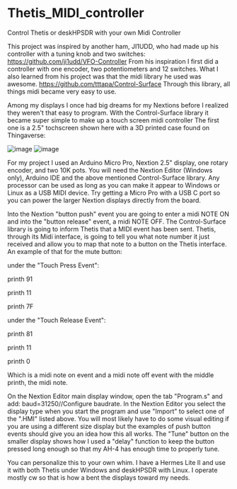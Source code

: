 # Thetis_MIDI_controller
Control Thetis or deskHPSDR with your own Midi Controller

This project was inspired by another ham, JI1UDD, who had made up his controller with a tuning knob and two switches:
https://github.com/ji1udd/VFO-Controller
From his inspiration I first did a controller with one encoder, two potentiometers and 12 switches. 
What I also learned from his project was that the midi library he used was awesome. https://github.com/tttapa/Control-Surface
Through this library, all things midi became very easy to use.

Among my displays I once had big dreams for my Nextions before I realized they weren't that easy to program. With the Control-Surface library it became super simple to make up a touch screen midi controller
The first one is a 2.5" tochscreen shown here with a 3D printed case found on Thingaverse:

![image](https://github.com/user-attachments/assets/633e06d2-1708-4142-8cc8-09cb2b221b51)
![image](https://github.com/user-attachments/assets/7d6dc8c3-49a5-467d-95a8-bd4e4d9854d2)

For my project I used an Arduino Micro Pro, Nextion 2.5" display, one rotary encoder, and two 10K pots.
You will need the Nextion Editor (Windows only), Arduino IDE and the above mentioned Control-Surface library.
Any processor can be used as long as you can make it appear to Windows or Linux as a USB MIDI device. Try getting a Micro Pro with a USB C port so you can power the larger Nextion displays directly from the board.

Into the Nextion "button push" event you are going to enter a midi NOTE ON and into the "button release" event, a midi NOTE OFF.
The Control-Surface library is going to inform Thetis that a MIDI event has been sent. Thetis, through its Midi interface, is going to tell you what note number it just received and allow you to map that note to a button on the Thetis interface.
An example of that for the mute button:

under the "Touch Press Event": 

printh 91

printh 11

printh 7F


under the "Touch Release Event":

printh 81

printh 11

printh 0

Which is a midi note on event and a midi note off event with the middle printh, the midi note.

On the Nextion Editor main display window, open the tab "Program.s" and add: baud=31250//Configure baudrate.
In the Nextion Editor you select the display type when you start the program and use "Import" to select one of the ".HMI" listed above. You will most likely have to do some visual editing if you are using a different size display but the examples of push button events should give you an idea how this all works. The "Tune" button on the smaller display shows how I used a "delay" function to keep the button pressed long enough so that my AH-4 has enough time to properly tune. 

You can personalize this to your own whim. I have a Hermes Lite II and use it with both Thetis under Windows and deskHPSDR with Linux. I operate mostly cw so that is how a bent the displays toward  my needs. 


